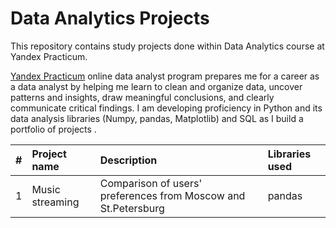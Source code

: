 # Data Analytics Projects
This repository contains study projects done within Data Analytics course at Yandex Practicum.

[Yandex Practicum](https://practicum.com/data-analyst/#about) online data analyst program prepares me for a career as a data analyst by helping me learn to clean and organize data, uncover patterns and insights, draw meaningful conclusions, and clearly communicate critical findings. I am developing proficiency in Python and its data analysis libraries (Numpy, pandas, Matplotlib) and SQL as I build a portfolio of projects .
  

| #   | Project name           | Description                 | Libraries used                 |
| :-- | :--------------------- | :-------------------------- | :---------------------------   |
| 1   | Music streaming        | Comparison of users' preferences from Moscow and St.Petersburg | pandas

